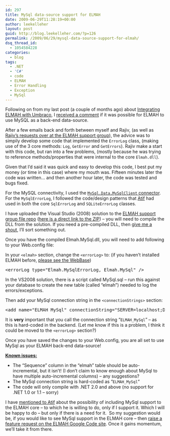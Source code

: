 ```yaml
---
id: 297
title: MySql data-source support for ELMAH
date: 2009-06-29T11:28:19+00:00
author: leekelleher
layout: post
guid: http://blog.leekelleher.com/?p=126
permalink: /2009/06/29/mysql-data-source-support-for-elmah/
dsq_thread_id:
  - 1054584228
categories:
  - blog
tags:
  - .NET
  - 'C#'
  - code
  - ELMAH
  - Error Handling
  - Exception
  - MySql
---
```

Following on from my last post (a couple of months ago) about [Integrating ELMAH with Umbraco](http://blog.leekelleher.com/2009/04/23/integrating-elmah-with-umbraco/), I [received a comment](http://blog.leekelleher.com/2009/04/23/integrating-elmah-with-umbraco/#comment-182) if it was possible for ELMAH to use MySQL as a back-end data-source.

After a few emails back and forth between myself and Rajiv, (as well as [Rajiv&#8217;s requests over at the ELMAH support group](http://groups.google.com/group/elmah/browse_thread/thread/33d2597ad0fd15cd)), the advice was to simpily develop some code that implemented the `ErrorLog` class, (making use of the 3 core methods: `Log`, `GetError` and `GetErrors`). Rajiv make a start with this code, but ran into a few problems, (mostly because he was trying to reference methods/properties that were internal to the core `Elmah.dll`).

Given that I&#8217;d said it was quick and easy to develop this code, I best put my money (or time in this case) where my mouth was. Fifteen minutes later the code was written&#8230; and then another hour later, the code was tested and bugs fixed.

For the MySQL connectivity, I used the [`MySql.Data.MySqlClient` connector](http://dev.mysql.com/downloads/connector/net/6.0.html). For the `MySqlErrorLog`, I followed the code/design patterns that [Atif](http://www.raboof.com/ "Atif Aziz") had used in both the core `SqlErrorLog` and `SQLiteErrorLog` classes.

I have uploaded the Visual Studio (2008) solution to the [ELMAH support group file repo](http://groups.google.com/group/elmah/files) ([here is a direct link to the ZIP](http://elmah.googlegroups.com/web/Elmah.MySql.zip)) &#8211; you will need to compile the DLL from the solution. If you need a pre-compiled DLL, then [give me a shout](http://leekelleher.com/contact), I&#8217;ll sort something out.

Once you have the compiled Elmah.MySql.dll, you will need to add following to your Web.config file:

In your `<elmah>` section, change the `<errorLog>` to: (if you haven&#8217;t installed ELMAH before, [please see the WebBase](http://code.google.com/p/elmah/wiki/WebBase))

<pre class="brush: xml; title: ; notranslate" title="">&lt;errorLog type="Elmah.MySqlErrorLog, Elmah.MySql" /&gt;
</pre>

In the VS2008 solution, there is a script called MySql.sql &#8211; run this against your database to create the new table (called &#8220;elmah&#8221;) needed to log the errors/exceptions.

Then add your MySql connection string in the `<connectionStrings>` section:

<pre class="brush: xml; title: ; notranslate" title="">&lt;add name="ELMAH_MySql" connectionString="SERVER=localhost;DATABASE=elmah;USER=XXXX;PASSWORD=XXXX;" /&gt;
</pre>

It is **very** important that you call the connection string &#8220;`ELMAH_MySql`&#8221; &#8211; as this is hard-coded in the backend. (Let me know if this is a problem, I think it could be moved to the `<errorLog>` section?)

Once you have saved the changes to your Web.config, you are all set to use MySql as your ELMAH back-end data-source!

**<span style="text-decoration:underline;">Known issues:</span>**

  * The &#8220;Sequence&#8221; column in the &#8220;elmah&#8221; table should be auto-incremental, but it isn&#8217;t! (I don&#8217;t claim to know enough about MySql to have multiple auto-incremental columns) &#8211; any suggestions?
  * The MySql connection string is hard-coded as &#8220;`ELMAH_MySql`&#8220;
  * The code will only compile with .NET 2.0 and above (no support for .NET 1.0 or 1.1 &#8211; sorry)

I have [mentioned to Atif](http://twitter.com/raboof/status/2076357031) about the possibility of including MySql support to the ELMAH core &#8211; to which he is willing to do, only if I support it. Which I will be happy to do &#8211; but only if there is a need for it.  So my suggestion would be, if you would like to see MySql support in the ELMAH core &#8211; then [raise a feature request on the ELMAH Google Code site](http://code.google.com/p/elmah/issues/list). Once it gains momentum, we&#8217;ll take it from there.